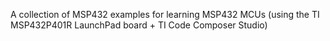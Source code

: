 A collection of MSP432 examples for learning MSP432 MCUs 
(using the TI MSP432P401R LaunchPad board + TI Code Composer Studio)

